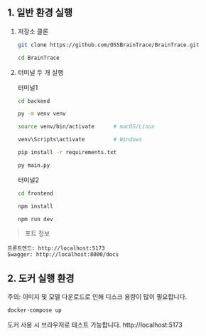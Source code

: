 ## 1. 일반 환경 실행

1. 저장소 클론  
   ```bash
   git clone https://github.com/OSSBrainTrace/BrainTrace.git
   
   cd BrainTrace
   ```
2. 터미널 두 개 실행

   터미널1
   ```bash
   cd backend
   
   py -m venv venv
   
   source venv/bin/activate      # macOS/Linux
   
   venv\Scripts\activate         # Windows
   
   pip install -r requirements.txt
   
   py main.py
   ```
   터미널2
   ```bash
   cd frontend
   
   npm install
   
   npm run dev
   
  >포트 정보
  
    프론트엔드: http://localhost:5173
    Swagger: http://localhost:8000/docs

## 2. 도커 실행 환경
  주의: 이미지 및 모델 다운로드로 인해 디스크 용량이 많이 필요합니다.

```bash
docker-compose up
```
도커 사용 시 브라우저로 테스트 가능합니다.
http://localhost:5173
